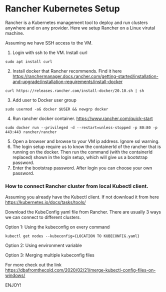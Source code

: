 # Rancher Kubernetes Setup
Rancher is a Kubernetes management tool to deploy and run clusters anywhere and on any provider. Here we setup Rancher on a Linux virutal machine. 

Assuming we have SSH access to the VM.
1. Login with ssh to the VM. Install curl
```
sudo apt install curl
```
2. Install docker that Rancher recommends. Find it here https://ranchermanager.docs.rancher.com/getting-started/installation-and-upgrade/installation-requirements/install-docker
```
curl https://releases.rancher.com/install-docker/20.10.sh | sh
```
3. Add user to Docker user group
```
sudo usermod -aG docker $USER && newgrp docker
```
4. Run rancher docker container. https://www.rancher.com/quick-start
```
sudo docker run --privileged -d --restart=unless-stopped -p 80:80 -p 443:443 rancher/rancher
```
5. Open a browser and browse to your VM ip address. Ignore ssl warning.
6. The login setup require us to know the containerId of the rancher that is running on the docker. Then run the command (with the containerId replaced) shown in the login setup, which will give us a bootstrap password. 
7. Enter the bootstrap password. After login you can choose your own password.


### How to connect Rancher cluster from local Kubectl client.
Assuming you already have the Kubectl client. If not download it from here https://kubernetes.io/docs/tasks/tools/

Download the KubeConfig yaml file from Rancher. There are usually 3 ways we can connect to different clusters.

Option 1: Using the kubeconfig on every command
```
kubectl get nodes --kubeconfig={LOCATION TO KUBECONFIG.yaml}
```
Option 2: Using environment variable

Option 3: Merging multiple kubeconfig files

For more check out the link https://dbafromthecold.com/2020/02/21/merge-kubectl-config-files-on-windows/

ENJOY!


